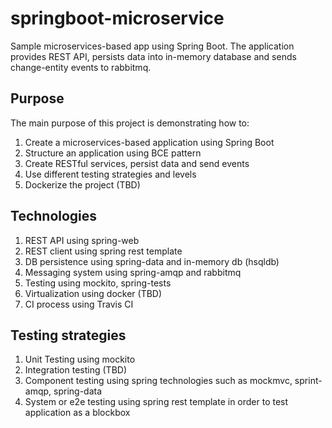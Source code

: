 # springboot-microservice
Sample microservices-based app using Spring Boot.
The application provides REST API, persists data into in-memory database and sends change-entity events to rabbitmq. 

## Purpose
The main purpose of this project is demonstrating how to:

1. Create a microservices-based application using Spring Boot
2. Structure an application using BCE pattern
3. Create RESTful services, persist data and send events
4. Use different testing strategies and levels
5. Dockerize the project (TBD)

## Technologies

1. REST API using spring-web
2. REST client using spring rest template 
3. DB persistence using spring-data and in-memory db (hsqldb)
4. Messaging system using spring-amqp and rabbitmq
5. Testing using mockito, spring-tests
6. Virtualization using docker (TBD)
7. CI process using Travis CI

## Testing strategies

1. Unit Testing using mockito
2. Integration testing (TBD)
3. Component testing using spring technologies such as mockmvc, sprint-amqp, spring-data
4. System or e2e testing using spring rest template in order to test application as a blockbox






